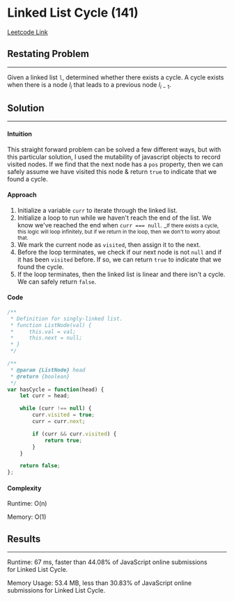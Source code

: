 # Linked List Cycle (141)
[Leetcode Link](https://leetcode.com/problems/linked-list-cycle)

## Restating Problem
---------------------------------------------------------

Given a linked list `l`, determined whether there exists a cycle. A cycle exists when there is a node $l_i$ that leads to a previous node $l_{i-1}$.

## Solution
------------

#### Intuition

This straight forward problem can be solved a few different ways, but with this particular solution, I used the mutability of javascript objects to record visited nodes. If we find that the next node has a `pos` property, then we can safely assume we have visited this node & return `true` to indicate that we found a cycle.

#### Approach

1. Initialize a variable `curr` to iterate through the linked list.
2. Initialize a loop to run while we haven't reach the end of the list. We know we've reached the end when `curr === null`. _<small>If there exists a cycle, this logic will loop infinitely, but if we return in the loop, then we don't to worry about that.</small>
3. We mark the current node as `visited`, then assign it to the next.
4. Before the loop terminates, we check if our next node is not `null` and if it has been `visited` before. If so, we can return `true` to indicate that we found the cycle.
5. If the loop terminates, then the linked list is linear and there isn't a cycle. We can safely return `false`.

#### Code

```js
/**
 * Definition for singly-linked list.
 * function ListNode(val) {
 *     this.val = val;
 *     this.next = null;
 * }
 */

/**
 * @param {ListNode} head
 * @return {boolean}
 */
var hasCycle = function(head) {
    let curr = head;

    while (curr !== null) {
        curr.visited = true;
        curr = curr.next;

        if (curr && curr.visited) {
            return true;
        }
    }

    return false;
};

```

#### Complexity

Runtime:  O(n)

Memory: O(1)

## Results
----------

Runtime: 67 ms, faster than 44.08% of JavaScript online submissions for Linked List Cycle.

Memory Usage: 53.4 MB, less than 30.83% of JavaScript online submissions for Linked List Cycle.